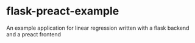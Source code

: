 # flask-preact-example
An example application for linear regression written with a flask backend and a preact frontend
